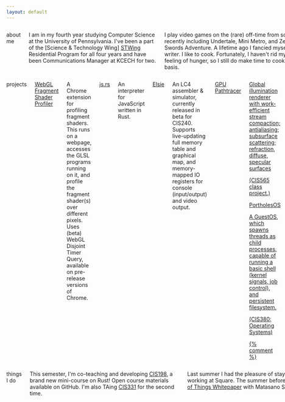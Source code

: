 ```yaml
---
layout: default
---
```


<div class="row"> <div class="large-12 columns">
<div class="panel"> <div class="row">

<div class="large-3 medium-3 columns"> <p class="header">about me</p>

I am in my fourth year studying Computer Science at the University of
Pennsylvania. I've been a part of the
[Science & Technology Wing] [STWing]
Residential Program for all four years and have been Communications Manager
at KCECH for two.

[stwing]: http://www.stwing.upenn.edu/

I play video games on the (rare) off-time from school, recently including
Undertale, Mini Metro, and Zelda: Four Swords Adventure. A lifetime ago I
fancied myself to be a writer. I like to cook. Fortunately, I haven't rid myself
of the feeling of hunger, so I still do make time to cook on a regular basis.

I run with Arch Linux, i3, and vim. ([Dotfiles][dotfiles-bb].)

[dotfiles-bb]: https://bitbucket.org/terrynsun/dotfiles/overview

</div>

<div class="large-6 medium-6 columns"> <p class="header">projects</p>

<p class="proj"><a href="https://github.com/terrynsun/WebGL-Fragment-Shader-Profiler">
WebGL Fragment Shader Profiler</a></p>

A Chrome extension for profiling fragment shaders. This runs on a webpage,
accesses the GLSL programs running on it, and profile the fragment shader(s) over
different pixels. Uses (beta) WebGL Disjoint Timer Query, available on
pre-release versions of Chrome.

<p class="proj"><a href="https://github.com/rustoscript/js.rs">js.rs</a></p>

An interpreter for JavaScript written in Rust.

<p class="proj"><a href="http://elsie4.bitbucket.org">Elsie</a></p>

An LC4 assembler & simulator, currently released in beta for CIS240. Supports
live-updating full memory table and graphical map, and memory-mapped IO
registers for console (input/output) and video output.

<p class="proj"> <a href="https://github.com/terrynsun/CIS565-P3-CUDA-Path-Tracer">GPU Pathtracer</p>

Global illumination renderer with work-efficient stream compaction; antialiasing; subsurface scattering; refraction, diffuse, specular surfaces

<p class="note">(CIS565 class project.)</p>

<p class="proj">PortholesOS</p>
<p>A GuestOS, which spawns threads as child processes, capable of running a
basic shell (kernel signals, job control), and persistent filesystem.</p>
<p class="note">(CIS380: Operating Systems) </p>

{% comment %}
<p><a href="./projects">More projects!</a></p>
{% endcomment %}

</div>

<div class="large-3 medium-3 columns"> <p class="header">things I do</p>

This semester, I'm co-teaching and developing [CIS198](cis198-2016s.github.io), a brand new mini-course on
Rust! Open course materials available on GitHub. I'm also TAing
[CIS331](https://www.seas.upenn.edu/~cis331/) for the second time.

<!--
This is my third time as a CIS240 (Intro to Computer Architecture & C) teaching assistant
(Fall 14, Spring 14, Fall 15). I work on an LC4 simulator replacement for the
class called <a href="https://www.cis.upenn.edu/~cis240/elsie">Elsie</a>. In Spring 15, I TA'd for
<a href="https://www.cis.upenn.edu/~cis331">CIS331</a> (Networks & Security).
-->

Last summer I had the pleasure of staying in San Francisco and working at Square.
The summer before, I worked on the [Internet of Things Whitepaper][iot-things-paper]
with Matasano Security (now NCC Group).

[iot-things-paper]: https://www.nccgroup.trust/us/our-research/internet-of-things-security/

</div>

</div> </div>

<div class="note">
  (Updated 1/16.)
</div>

</div> </div>
